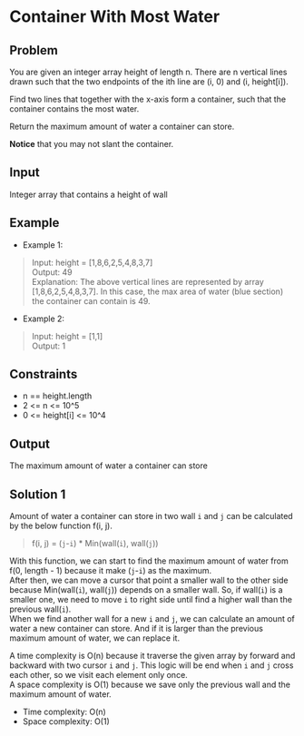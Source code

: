 # Container With Most Water

## Problem

You are given an integer array height of length n. There are n vertical lines drawn such that the two endpoints of the ith line are (i, 0) and (i, height[i]).

Find two lines that together with the x-axis form a container, such that the container contains the most water.

Return the maximum amount of water a container can store.

**Notice** that you may not slant the container.

## Input

Integer array that contains a height of wall

## Example

- Example 1:

>Input: height = [1,8,6,2,5,4,8,3,7]  
Output: 49  
Explanation: The above vertical lines are represented by array [1,8,6,2,5,4,8,3,7]. In this case, the max area of water (blue section) the container can contain is 49.

- Example 2:

>Input: height = [1,1]  
Output: 1
 
## Constraints

- n == height.length
- 2 <= n <= 10^5
- 0 <= height[i] <= 10^4

## Output

The maximum amount of water a container can store

## Solution 1

Amount of water a container can store in two wall `i` and `j` can be calculated by the below function f(i, j).

>f(i, j) = (`j`-`i`) * Min(wall(`i`), wall(`j`))

With this function, we can start to find the maximum amount of water from f(0, length - 1) because it make (`j`-`i`) as the maximum.  
After then, we can move a cursor that point a smaller wall to the other side because Min(wall(`i`), wall(`j`)) depends on a smaller wall. So, if wall(`i`) is a smaller one, we need to move `i` to right side until find a higher wall than the previous wall(`i`).  
When we find another wall for a new `i` and `j`, we can calculate an amount of water a new container can store. And if it is larger than the previous maximum amount of water, we can replace it.

A time complexity is O(n) because it traverse the given array by forward and backward with two cursor `i` and `j`. This logic will be end when `i` and `j` cross each other, so we visit each element only once.  
A space complexity is O(1) because we save only the previous wall and the maximum amount of water.

- Time complexity: O(n)
- Space complexity: O(1)
